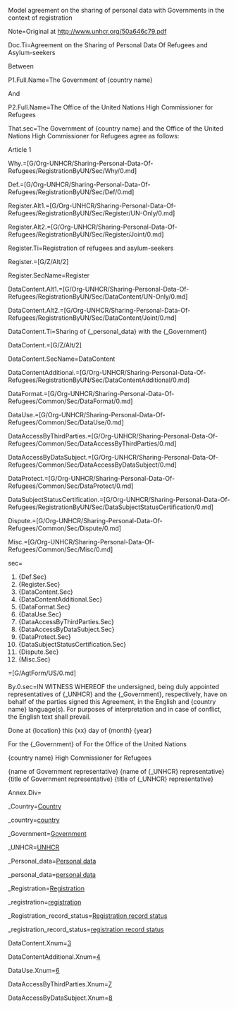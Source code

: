 Model agreement on the sharing of personal data with Governments in the context of registration

Note=Original at <a href="http://www.unhcr.org/50a646c79.pdf">http://www.unhcr.org/50a646c79.pdf</a>

Doc.Ti=Agreement on the Sharing of Personal Data Of Refugees and Asylum-seekers

Between

P1.Full.Name=The Government of {country name}

And

P2.Full.Name=The Office of the United Nations High Commissioner for Refugees



That.sec=The Government of {country name} and the Office of the United Nations High Commissioner for Refugees agree as follows:

Article 1


Why.=[G/Org-UNHCR/Sharing-Personal-Data-Of-Refugees/RegistrationByUN/Sec/Why/0.md]

Def.=[G/Org-UNHCR/Sharing-Personal-Data-Of-Refugees/RegistrationByUN/Sec/Def/0.md]

Register.Alt1.=[G/Org-UNHCR/Sharing-Personal-Data-Of-Refugees/RegistrationByUN/Sec/Register/UN-Only/0.md]

Register.Alt2.=[G/Org-UNHCR/Sharing-Personal-Data-Of-Refugees/RegistrationByUN/Sec/Register/Joint/0.md]

Register.Ti=Registration of refugees and asylum-seekers

Register.=[G/Z/Alt/2]

Register.SecName=Register

DataContent.Alt1.=[G/Org-UNHCR/Sharing-Personal-Data-Of-Refugees/RegistrationByUN/Sec/DataContent/UN-Only/0.md]

DataContent.Alt2.=[G/Org-UNHCR/Sharing-Personal-Data-Of-Refugees/RegistrationByUN/Sec/DataContent/Joint/0.md]

DataContent.Ti=Sharing of {_personal_data} with the {_Government}

DataContent.=[G/Z/Alt/2]

DataContent.SecName=DataContent

DataContentAdditional.=[G/Org-UNHCR/Sharing-Personal-Data-Of-Refugees/RegistrationByUN/Sec/DataContentAdditional/0.md]

DataFormat.=[G/Org-UNHCR/Sharing-Personal-Data-Of-Refugees/Common/Sec/DataFormat/0.md]

DataUse.=[G/Org-UNHCR/Sharing-Personal-Data-Of-Refugees/Common/Sec/DataUse/0.md]

DataAccessByThirdParties.=[G/Org-UNHCR/Sharing-Personal-Data-Of-Refugees/Common/Sec/DataAccessByThirdParties/0.md]


DataAccessByDataSubject.=[G/Org-UNHCR/Sharing-Personal-Data-Of-Refugees/Common/Sec/DataAccessByDataSubject/0.md]


DataProtect.=[G/Org-UNHCR/Sharing-Personal-Data-Of-Refugees/Common/Sec/DataProtect/0.md]

DataSubjectStatusCertification.=[G/Org-UNHCR/Sharing-Personal-Data-Of-Refugees/RegistrationByUN/Sec/DataSubjectStatusCertification/0.md]

Dispute.=[G/Org-UNHCR/Sharing-Personal-Data-Of-Refugees/Common/Sec/Dispute/0.md]


Misc.=[G/Org-UNHCR/Sharing-Personal-Data-Of-Refugees/Common/Sec/Misc/0.md]


sec=<ol><li>{Def.Sec}<li>{Register.Sec}<li>{DataContent.Sec}<li>{DataContentAdditional.Sec}<li>{DataFormat.Sec}<li>{DataUse.Sec}<li>{DataAccessByThirdParties.Sec}<li>{DataAccessByDataSubject.Sec}<li>{DataProtect.Sec}<li>{DataSubjectStatusCertification.Sec}<li>{Dispute.Sec}<li>{Misc.Sec}</ol>

=[G/AgtForm/US/0.md]

By.0.sec=IN WITNESS WHEREOF the undersigned, being duly appointed representatives of {_UNHCR} and the {_Government}, respectively, have on behalf of the parties signed this Agreement, in the English and {country name} language(s). For purposes of interpretation and in case of conflict, the English text shall prevail.

Done at {location} this {xx} day of {month} {year}

For the {_Government} of For the Office of the United Nations

{country name} High Commissioner for Refugees

{name of Government representative} {name of {_UNHCR} representative} {title of Government representative} {title of {_UNHCR} representative}

Annex.Div=</i>

_Country=<a href='#Def.Country.sec' class='definedterm'>Country</a>

_country=<a href='#Def.Country.sec' class='definedterm'>country</a>

_Government=<a href='#Def.Government.sec' class='definedterm'>Government</a>

_UNHCR=<a href='#Def.UNHCR.sec' class='definedterm'>UNHCR</a>

_Personal_data=<a href='#Def.Personal_data.sec' class='definedterm'>Personal data</a>

_personal_data=<a href='#Def.Personal_data.sec' class='definedterm'>personal data</a>

_Registration=<a href='#Def.Registration.sec' class='definedterm'>Registration</a>

_registration=<a href='#Def.Registration.sec' class='definedterm'>registration</a>

_Registration_record_status=<a href='#Def.Registration_record_status.sec' class='definedterm'>Registration record status</a>

_registration_record_status=<a href='#Def.Registration_record_status.sec' class='definedterm'>registration record status</a>

DataContent.Xnum=<a href='#DataContent.Sec' class='xref'>3</a>

DataContentAdditional.Xnum=<a href='#DataContentAdditional.Sec' class='xref'>4</a>

DataUse.Xnum=<a href='#DataUse.Sec' class='xref'>6</a>

DataAccessByThirdParties.Xnum=<a href='#DataAccessByThirdParties.Sec' class='xref'>7</a>

DataAccessByDataSubject.Xnum=<a href='#DataAccessByDataSubject.Sec' class='xref'>8</a>

